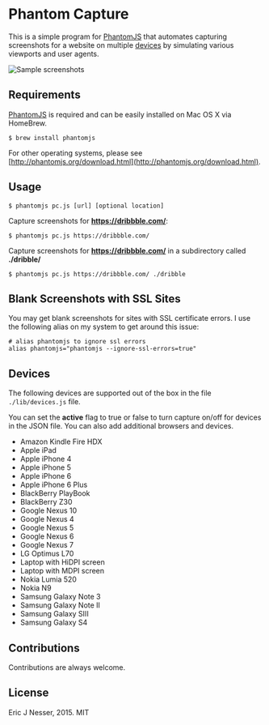 ﻿# Phantom Capture

This is a simple program for [PhantomJS](http://phantomjs.org/) that automates capturing screenshots for a website on multiple [devices](#devices) by simulating various viewports and user agents.

![Sample screenshots](https://cloud.githubusercontent.com/assets/5659221/9769951/d9ff271a-56f2-11e5-886a-908bf6281fec.png)

## Requirements

[PhantomJS](http://phantomjs.org/) is required and can be easily installed on Mac OS X via HomeBrew.

```shell
$ brew install phantomjs
```

For other operating systems, please see [http://phantomjs.org/download.html](http://phantomjs.org/download.html).

## Usage

```shell
$ phantomjs pc.js [url] [optional location]
```

Capture screenshots for **https://dribbble.com/**:

```shell
$ phantomjs pc.js https://dribbble.com/
```

Capture screenshots for **https://dribbble.com/** in a subdirectory called **./dribble/**

```shell
$ phantomjs pc.js https://dribbble.com/ ./dribble
```

## Blank Screenshots with SSL Sites

You may get blank screenshots for sites with SSL certificate errors. I use the following alias on my system to get around this issue:

```shell
# alias phantomjs to ignore ssl errors
alias phantomjs="phantomjs --ignore-ssl-errors=true"
```

## Devices

The following devices are supported out of the box in the file ``./lib/devices.js`` file. 

You can set the **active** flag to true or false to turn capture on/off for devices in the JSON file. You can also add additional browsers and devices.

- Amazon Kindle Fire HDX
- Apple iPad
- Apple iPhone 4
- Apple iPhone 5
- Apple iPhone 6
- Apple iPhone 6 Plus
- BlackBerry PlayBook
- BlackBerry Z30
- Google Nexus 10
- Google Nexus 4
- Google Nexus 5
- Google Nexus 6
- Google Nexus 7
- LG Optimus L70
- Laptop with HiDPI screen
- Laptop with MDPI screen
- Nokia Lumia 520
- Nokia N9
- Samsung Galaxy Note 3
- Samsung Galaxy Note II
- Samsung Galaxy SIII
- Samsung Galaxy S4

## Contributions

Contributions are always welcome.

## License

Eric J Nesser, 2015. MIT